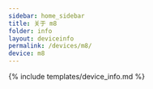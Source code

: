 ```yaml
---
sidebar: home_sidebar
title: 关于 m8
folder: info
layout: deviceinfo
permalink: /devices/m8/
device: m8
---
```

{% include templates/device_info.md %}
